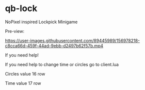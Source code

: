 # qb-lock
NoPixel inspired Lockpick Minigame

Pre-view:

https://user-images.githubusercontent.com/89445989/156978218-c8cca66d-459f-44ad-9ebb-d2497b62f57b.mp4


If you need help!

If you need help to change time or circles go to client.lua

Circles value 16 row

Time value  17 row

